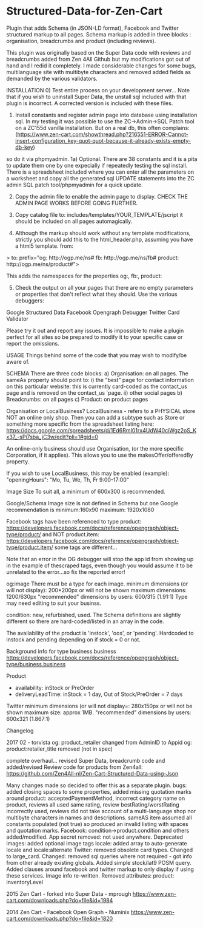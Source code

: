 # Structured-Data-for-Zen-Cart
Plugin that adds Schema (in JSON-LD format), Facebook and Twitter structured markup to all pages.
Schema markup is added in three blocks : organisation, breadcrumbs and product (including reviews).

This plugin was originally based on the Super Data code with reviews and breadcrumbs added from Zen 4All Github but my modifications got out of hand and I redid it completely.
I made considerable changes for some bugs, multilanguage site with multibyte characters and removed added fields as demanded by the various validators.

INSTALLATION
0) Test entire process on your development server...
Note that if you wish to uninstall Super Data, the unstall sql included with that plugin is incorrect. A corrected version is included with these files.

1) Install constants and register admin page into database using installation sql.
In my testing it was possible to use the ZC->Admin->SQL Patch tool on a ZC155d vanilla installation.
But on a real db, this often complains:  (https://www.zen-cart.com/showthread.php?216551-ERROR-Cannot-insert-configuration_key-quot-quot-because-it-already-exists-empty-db-key)

so do it via phpmyadmin.
1a) Optional. There are 38 constants and it is a pita to update them one by one expecially if repeatedly testing the sql install.
There is a spreadsheet included where you can enter all the parameters on a worksheet and copy all the generated sql UPDATE statements into the ZC admin SQL patch tool/phpmyadmin for a quick update.

2) Copy the admin file to enable the admin page to display.
CHECK THE ADMIN PAGE WORKS BEFORE GOING FURTHER.

3) Copy catalog file to:
includes/templates/YOUR_TEMPLATE/jscript
it should be included on all pages automagically.

4) Although the markup should work without any template modifications, strictly you should add this to the html_header.php, assuming you have a html5 template.
from:
<!DOCTYPE html>
<html <?php echo HTML_PARAMS; ?>>
to:
<!DOCTYPE html>
<html <?php echo HTML_PARAMS; ?> prefix="og: http://ogp.me/ns# fb: http://ogp.me/ns/fb# product: http://ogp.me/ns/product#">

This adds the namespaces for the properties og:, fb:, product:

5) Check the output on all your pages that there are no empty parameters or properties that don't reflect what they should.
Use the various debuggers:

Google Structured Data
Facebook Opengraph Debugger
Twitter Card Validator

Please try it out and report any issues.
It is impossible to make a plugin perfect for all sites so be prepared to modify it to your specific case or report the omissions.

USAGE
Things behind some of the code that you may wish to modify/be aware of.

SCHEMA
There are three code blocks:
a) Organisation: on all pages.
The sameAs property should point to: 
i) the "best" page for contact information on this particular website: this is currently card-coded as the contact_us page and is removed on the contact_us `page.
ii) other social pages
b) Breadcrumbs: on all pages
c) Product: on product pages

Organisation or LocalBusiness?
LocalBusiness - refers to a PHYSICAL store NOT an online only shop. Then you can add a subtype such as Store or something more specific from the spreadsheet listing here:
https://docs.google.com/spreadsheets/d/1Ed6RmI01rx4UdW40ciWgz2oS_Kx37_-sPi7sba_jC3w/edit?pli=1#gid=0

An online-only business should use Organisation, (or the more specific Corporation, if it applies). This allows you to use the makesOffer/offeredBy property.

If you wish to use LocalBusiness, this may be enabled (example):
  "openingHours": "Mo, Tu, We, Th, Fr 9:00-17:00"

Image Size
To suit all, a minimum of 600x300 is recommended.
 
Google/Schema
Image size is not defined in Schema but one Google recommendation is
minimum:160x90
maximum: 1920x1080

Facebook
tags have been referenced to type product:
https://developers.facebook.com/docs/reference/opengraph/object-type/product/
and NOT product.item:
https://developers.facebook.com/docs/reference/opengraph/object-type/product.item/
some tags are different...

Note that an error in the OG debugger will stop the app id from showing up in the example of thescraped tags, even though you would assume it to be unrelated to the error...so fix the reported error!

og:image
There must be a type for each image.
minimum dimensions (or will not display): 200*200px or will not be shown
maximum dimensions: 1200/630px
"recommended" dimensions by users: 600/315 (1.91:1)
Type may need editing to suit your businss.
<meta property="og:type" content="business.business" />

condition: new, refurbished, used. The Schema definitions are slightly different so there are hard-coded/listed in an array in the code.

The availability of the product is 'instock', 'oos', or 'pending'. Hardcoded to instock and pending depending on if stock = 0 or not.

Background info for type business.business
https://developers.facebook.com/docs/reference/opengraph/object-type/business.business

Product 
- availability: inStock or PreOrder
- deliveryLeadTime: inStock = 1 day, Out of Stock/PreOrder = 7 days
				
Twitter
minimum dimensions (or will not display=: 280x150px or will not be shown 
maximum size: approx 1MB.
"recommended" dimensions by users: 600x321 (1.867:1)


Changelog

2017 02 - torvista
og: product_retailer changed from AdminID to Appid
og: product:retailer_title removed (not in spec)

complete overhaul...
revised Super Data, breadcrumb code and added/revised Review code for products from Zen4all:
https://github.com/Zen4All-nl/Zen-Cart-Structured-Data-using-Json

Many changes made so decided to offer this as a separate plugin.
bugs: added closing spaces to some properties, added missing quotation marks around product: acceptedPaymentMethod, incorrect category name on product, reviews all used same rating,  review bestRating/worstRating incorrectly used, reviews did not take account of a multi-language shop nor multibyte characters in names and descriptions. sameAS item assumed all constants populated (not true) so produced an invalid listing with spaces and quotation marks.
Facebook:
condition->product.condition and others added/modified. App secret removed: not used anywhere.
        <meta property="og:email" content="<?php echo FACEBOOK_OPEN_GRAPH_EMAIL; ?>" /> Deprecated
images: added optional image tags
locale: added array to auto-generate locale and locale:alternate
Twitter: removed obsolete card types. Changed to large_card.
Changed: removed sql queries where not required - got info from other already existing globals. Added simple stock/lat9 POSM query. Added clauses around facebook and twitter markup to only display if using these services. Image info re-written.
Removed attributes: product: inventoryLevel 

2015 Zen Cart - forked into Super Data - mprough
https://www.zen-cart.com/downloads.php?do=file&id=1984

2014 Zen Cart - Facebook Open Graph - Numinix
https://www.zen-cart.com/downloads.php?do=file&id=1820
